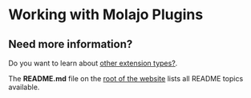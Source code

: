 # Working with Molajo Plugins #


## Need more information? ##

Do you want to learn about [other extension types?](https://github.com/Molajo/Molajo/blob/core/distro/README.md).

The **README.md** file on the [root of the website](https://github.com/Molajo/Molajo/blob/core/README.md) lists all README topics available.
